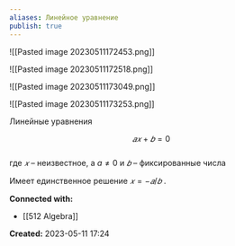 ```yaml
---
aliases: Линейное уравнение
publish: true
---
```




![[Pasted image 20230511172453.png]]

![[Pasted image 20230511172518.png]]

![[Pasted image 20230511173049.png]]

![[Pasted image 20230511173253.png]]

Линейные уравнения

$$𝑎𝑥 + 𝑏 = 0$$  
где $𝑥$ – неизвестное, а  $a \ne 0$ и $𝑏$ – фиксированные числа

Имеет единственное решение $𝑥 = − 𝑎/𝑏$ .




**Connected with:**
- [[512 Algebra]]


**Created:** 2023-05-11 17:24